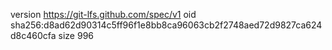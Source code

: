 version https://git-lfs.github.com/spec/v1
oid sha256:d8ad62d90314c5ff96f1e8bb8ca96063cb2f2748aed72d9827ca624d8c460cfa
size 996
